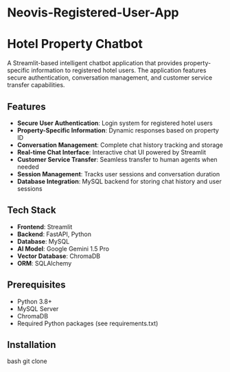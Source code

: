 # Neovis-Registered-User-App
# Hotel Property Chatbot

A Streamlit-based intelligent chatbot application that provides property-specific information to registered hotel users. The application features secure authentication, conversation management, and customer service transfer capabilities.

## Features

- **Secure User Authentication**: Login system for registered hotel users
- **Property-Specific Information**: Dynamic responses based on property ID
- **Conversation Management**: Complete chat history tracking and storage
- **Real-time Chat Interface**: Interactive chat UI powered by Streamlit
- **Customer Service Transfer**: Seamless transfer to human agents when needed
- **Session Management**: Tracks user sessions and conversation duration
- **Database Integration**: MySQL backend for storing chat history and user sessions

## Tech Stack

- **Frontend**: Streamlit
- **Backend**: FastAPI, Python
- **Database**: MySQL
- **AI Model**: Google Gemini 1.5 Pro
- **Vector Database**: ChromaDB
- **ORM**: SQLAlchemy

## Prerequisites

- Python 3.8+
- MySQL Server
- ChromaDB
- Required Python packages (see requirements.txt)

## Installation


bash git clone <repository-url>

